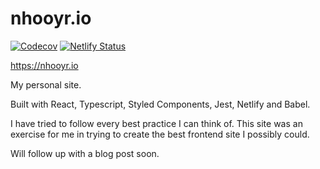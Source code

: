 # nhooyr.io

[![Codecov](https://img.shields.io/codecov/c/github/nhooyr/site.svg?color=brightgreen)](https://codecov.io/gh/nhooyr/site)
[![Netlify Status](https://img.shields.io/endpoint.svg?url=https%3A%2F%2Fdeveloper.oswaldlabs.com%2Fnetlify-status%2Fe5c47998-ce56-4d45-97c2-32623bdeb9d7)](https://app.netlify.com/sites/nhooyr/deploys)

https://nhooyr.io

My personal site.

Built with React, Typescript, Styled Components, Jest, Netlify and Babel.

I have tried to follow every best practice I can think of. This site was an
exercise for me in trying to create the best frontend site I possibly
could.

Will follow up with a blog post soon.
